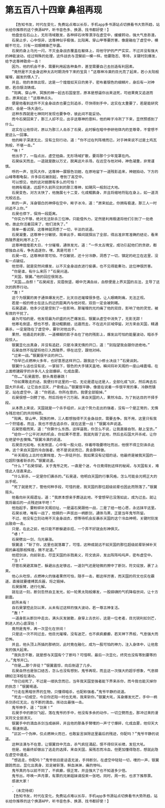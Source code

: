 # 第五百八十四章 鼻祖再现
        【告知书友，时代在变化，免费站点难以长存，手机app多书源站点切换看书大势所趋，站长给你推荐的这个换源APP，听书音色多、换源、找书都好使！】
       他盘坐在石山上，无形场域散发，各种碎石块等漂浮在虚空中，缓缓转动，强大气息弥漫。
       石昊止步，心中惊异，这尊神似乎极强，比阳离、穿山甲等要厉害，像是融在了虚空中，模糊不可见，只有一双眼睛锋芒毕露。
       石昊的身上乌光一闪，不灭金身战衣覆盖在躯体上，将他守护的严严实实，不过并没有强大的神能波动。经过特殊的处理，这件战衣与涅槃前一模一样。他要隐忍、等待，关键时刻爆发，给予这尊神致命一击！
       因为，他的机会不多，需要利用起各种条件，甚至需要自己去创造有利因素。
       “竟然是不灭金身这种太古时期流传下来的宝具！”这尊神冷漠的目光亮了起来，若小太阳般璀璨，越发的慑人了。
       并且，他的本体出现，这是一个煌煌如天日的男子，密布着银色的细鳞片，身后有一对神翅，若白银浇铸成。
       “阳离、穿山甲、冥族的神一起去石国皇宫，原本是想逼你出来送死，可结果竟又追逐而去，原来如此！”这尊神点头。
       便是他看到这件不灭金身战衣也要立刻追杀，尽快得到手中，这实在太重要了，若是能研究透彻，会是一场大造化。
       这种东西就是七神同时发现也要争夺，彼此间不能妥协。
       而今石昊回来了，那三人却不见，出乎这尊神的意料，他的眸子冷冽了下来，显然预感到了什么。
       这实在让他惊诧，原以为那三人击杀了石昊，此时躲在暗中参研他体内的至尊骨，不曾想不是这么一回事。
       他的眸子深邃无比，没有立刻行动，道：“你不过在列阵境而已，对于神来说不过是土鸡瓦狗般，不堪一击。”
       “咻！”
       他出手了，一指点出，虚空扭曲，无形场域扩散，要将那个少年笼罩在内。
       石昊纵天而去，一退就是数以万丈，脱离这片杀场，在远空与他对峙，神色凝重，非常谨慎。
       呼的一声，狂风大作，这尊神一展银色羽翅，在原地留下一道残影追来，神翅拍动，下方的山峰等都龟裂，许多巨石被刮起，卷到了高空中。
       可以想见，他的这对翅膀有多么的可怕！
       他拥有极速，远超不久前所见到的那三尊神，如飓风一般刮过大地。
       石昊变色，对方太快了，他施展七十二变，化成鲲鹏身，并且将缩地符贴在身上，如一道流光般远去。
       刷的一声，浑身银白的神停在空中，眸子冰冷，道：“原来如此，你拥有极速，那三人一时间追不上你。”
       石昊也停下，保持一段距离。
       “你实力不够，绝对无法斩杀三位神。只能借外力，定然是利用极速将他们引到了一处绝地，故此你活着回来了，他们消失了。”
       简单一番试探，这尊神就洞悉了一切，平淡的说道。
       石昊凝重，这尊神十分敏锐，简单出手，瞬间就探出了全部，得出准非常准确的结论，看来西陵界是利用不上了。
       这尊神煌煌若大日，十分璀璨，通体发光，道：“一件太古瑰宝，成功引起他们的贪欲，都想独自占有，争先追逐你，嘿，真是可悲！”
       石昊一叹，这尊神非常可怕，不仅敏锐，还十分冷静，洞悉了一切，镇定的屹立在这里，没有一点破绽。
       他觉得，就是突然间爆发，以不灭金身战衣进行偷袭，也不见得能奏功，这位神很厉害。
       “你是谁，有什么来历？”石昊问道。
       “天国，银翼。”他的回应很简洁。
       “天国……血祭！”石昊闻言，双眉倒竖，眼中充满血丝，血祭便是上界天国的古法，主导了这次的跨界行动。
       “轰！”
       这个为银翼的男子通体爆发光芒，比天日还璀璨很多倍，让人眼睛刺痛，无法正视。
       若是一般的修士在这么的近的距离内与他对视，双目一定会被刺瞎。
       石昊退避，他多少还是受到了一些影响，那璀璨的光灼痛了他的双目，影响了他的灵觉，被有效的干扰了。
       最为可怕的是，他发现最为炽盛的光芒爆发后，银翼从虚空中消失了，无影无踪！
       他寒毛倒竖，想也不想，震动鲲鹏翅，远遁而去，不在这片区域停留。对方来自天国，精通袭杀，一定是隐在了虚空中，要针对他出手。
       果然，他遁走的刹那，一道模糊的影子击在了他的残影上，爆发出可怕的能量波动，暗杀手段惊人。
       银翼显化出真身，并没有追赶，只是冷漠无情的开口，道：“别指望我会跟你进绝地。”
       石昊自然不指望将他引入西陵界，停在远空，跟他对峙。
       “过来一战。”银翼很平淡的开口。
       “你早已点燃神火多年，也好意思这样开口，跟我这个小修士决战？”石昊讽刺。
       银翼什么话也没有说，一掌拍下，银色的大手铺天盖地，瞬间将补天阁的一座山峰震塌，在上面修建殿宇的许多凡人全部爆碎，化成血雾。
       “你……”石昊震怒，额头青筋暴跳！
       “你如果敢走的话，我便扫平这里的一切，无论是遗址还是人，全部化成飞灰，然后再去石国大开杀戒，让它血水滔天，尸骨成山。”银翼很平静，像是在说着一件很平常的事，冷静而镇定，站在虚空中，道：“你若逃，你所在意的，我便全部毁掉。”
       石昊很想一剑劈了他，然后将他千刀万剐。来自天国的人，果然冷血，为了到达目的不择手段。
       从本质上来说，天国就是一个杀手组织，从这个势力走出的强者，没有一个是正常的，无情与残忍他们的共同特质。
       “阳离、穿山甲、冥族的神，三人都想独得不灭金身战衣，需要去争。我不用，这里只有我一个狩猎者。而且，我也不想去追杀你，就在这里一战！”银翼冷声说道。
       石昊怒极而笑，道：“你算什么东西，这样逼我，你怎么不说，让我直接自刎，献上宝衣。”
       “给你一个公平对决的机会，你如果不愿意，我就先毁了此地，然后去石国大开杀戒，让你在绝望中去懊悔。”银翼冷漠的说道。
       石昊目光如电，长发倒竖，心中有一股火焰，伴着呼吸要喷吐而出，他恨不得立刻诛杀此神。这个来自天国的冷血强者，绝不是说说而已，真会那样做。
       “补天阁在上古时也算辉煌，为一弃徒开创，我如果没有记错的话，他最终是被我天国的一位超阶强者斩杀的。”银翼说道。
       “什么？”石昊惊疑，关于鬼爷之死，一直是个迷，今日竟得到这样的秘闻，与天国有关，难怪此人径直来此。
       “什么斩杀，一定是你们袭杀的。”石昊道，他明白天国的行事风格，怎么可能会光明正大的出手呢。
       “死了就是死了，管他何种手段，可惜的是，我天国的那位超级前辈也因此而殒落了。”银翼摇头。
       他看向补天阁遗址，道：“我原本想亲手葬送此地，不曾想早已没落如此，成为过去。就让我将最后的一点残迹抹平吧！”
       他抬起手，要粉碎补天阁旧址，一是逼石昊跟他一战，二是了结一桩心愿，永远抹平这里。
       石昊长啸，唯有一战了，他锵的一声拔出一柄断剑，通体乌黑，正是当年鬼爷所留。
       不过，他没有立刻动用不灭金身战衣，想等待机会反袭杀天国的这个冷血神明，关键时刻发出致命一击。
       只是，在此之前，他只能不断躲避杀招，一个弄不好就会形神俱灭。
       “哧！”
       石昊劈出一剑，乌光暴涨。
       银翼道：“斩了你，这里也就落幕了，可惜，这种成就远不如天国的那位超级前辈斩掉补天阁的鼻祖那般辉煌，微不足道。”
       他捏剑诀，向前斩去，尽显天国的杀戮奥义，符文诡异，发出阵阵呜呜声，密布虚空中。
       “当！”
       尽管石昊避其锋芒，躲避出去足够远，一道剑气还是轻微的擦中了断剑，符文绽放，裹了上来。
       他心头吃惊，点燃神火的强者果然可怕，随手一击，都这样厉害，而天国的符文也实在霸道，直接就要缠缚其兵器，将之毁掉。
       石昊振臂，进行化解。
       就在这一刻，断剑忽然自主发光，如一轮黑太阳般爆发，一股磅礴的气机降临世间，让十方剧震。
       前所未有！
       自石昊掌控此剑以来，从未有过这样的强大波动，若一尊古神复活。
       “轰！”
       一道身影从断剑中走出，满头灰发披散，身穿上古衣衫，这是一位老者，目光锐利如剑芒，刺进人的心底深处！
       竟然是鬼爷，再一次显化在世间！
       只是这一次不同过去，他目光璀璨，没有迷茫，也不疯疯癫癫，若天神下界般，气息强大而恐怖。
       并且，他头顶上所插的那柄剑，此时竟在融化，成为一股可怕的神力，注入身体中，让他愈发的强大起来。
       “我执念不散，就是想与天国有个了断吗？可惜啊，最后一次显化，终究也没有等到要等的人。”鬼爷开口。
       “你是……那个弃徒？”银翼震惊，向后倒退了几步。
       石昊自然也是张口结舌，怎么也没有想到，鬼爷再现，而且这一次强大的超乎想象，气息磅礴如汪洋般在涌动。
       “你已经死了，不过是一缕执念而已，当年我天国至强者能下界来杀你，而今我也能灭掉你的执念！”银翼喝道。
       “行走在黑暗世界的生物，只懂得暗杀，也配称强者。”鬼爷平静的说道。
       “死去一切成空，今日你还阳一时也无用，我来斩你。”银翼大吼，浑身爆发光芒，手中一柄杀剑赤红无比，在不断的滴血，挥动出最强一击。
       鬼爷伸手，道：“剑来！”
       石昊手中的断剑飞起，落在鬼爷的手中，他没有多余的动作，一切立劈而去，那冲过来的漫天符文全部溃灭。
       银翼手中的滴血杀剑当成崩碎，并且他的那条手臂噗的一声寸寸爆碎，化成血雾，他仰天大叫，极速倒退。
       “区区一个伪神，仅点燃神火而已，也敢妄言抹除这里最后的残迹，你配吗？”鬼爷平静的说道。
       这种淡漠与不在意，让银翼目中充血，杀气疯狂涌起，恨不得仰天长啸，发狂大吼。
       但是，他最终却做出了逃走的选择，来自天国，虽残忍而冷血，但更加懂得隐忍，想就此隐在虚空中遁走。
       “想逃走，你配吗？”鬼爷依旧是话语无波，手持断剑，在虚空中轻轻一切，噗的一声，银翼踉跄而出，显化出真身，双足被斩落，鲜血淋淋，痛的惨叫。
       鬼爷真的与以前不同了，不疯癫，很正常，并且强大了也不知道多少倍。
       鬼爷出，呼唤一声月票，有票的兄弟姐妹请投来一张吧。同时，周一到，也求下推荐票。
       感谢大家！
       .
       .（未完待续）
       【告知书友，时代在变化，免费站点难以长存，手机app多书源站点切换看书大势所趋，站长给你推荐的这个换源APP，听书音色多、换源、找书都好使！】